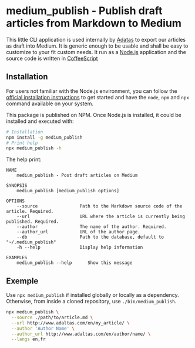
# medium_publish - Publish draft articles from Markdown to Medium

This little CLI application is used internally by [Adatas](http://www.adaltas.com) to export our articles as draft into Medium. It is generic enough to be usable and shall be easy to customize to your fit custom needs. It run as a [Node.js](https://nodejs.org) application and the source code is written in [CoffeeScript](https://coffeescript.org)

## Installation

For users not familiar with the Node.js environment, you can follow the [official installation instructions](https://nodejs.org/en/download/) to get started and have the `node`, `npm` and `npx` command available on your system.

This package is published on NPM. Once Node.js is installed, it could be installed and executed with:

```bash
# Installation
npm install -g medium_publish
# Print help
npx medium_publish -h
```

The help print:

```
NAME
    medium_publish - Post draft articles on Medium

SYNOPSIS
    medium_publish [medium_publish options]

OPTIONS
    --source                Path to the Markdown source code of the article. Required.
    --url                   URL where the article is currently being published. Required.
    --author                The name of the author. Required.
    --author_url            URL of the author page.
    --db                    Path to the database, default to "~/.medium_publish"
    -h --help               Display help information

EXAMPLES
    medium_publish --help      Show this message
```

## Exemple

Use `npx medium_publish` if installed globally or locally as a dependency. Otherwise, from inside a cloned repository, use `./bin/medium_publish`.

```bash
npx medium_publish \
  --source ./path/to/article.md \
  --url http://www.adaltas.com/en/my_article/ \
  --author 'Author Name' \
  --author_url http://www.adaltas.com/en/author/name/ \
  --langs en,fr
```
